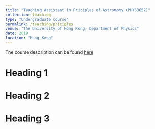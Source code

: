 ```yaml
---
title: "Teaching Assistant in Priciples of Astronomy (PHYS3652)"
collection: teaching
type: "Undergraduate course"
permalink: /teaching/priciples
venue: "The University of Hong Kong, Department of Physics"
date: 2019
location: "Hong Kong"
---
```

The course description can be found <a href="https://webapp.science.hku.hk/sr4/servlet/enquiry?Type=Course&course_code=PHYS3652" target="_blank">here</a>


Heading 1
======

Heading 2
======

Heading 3
======